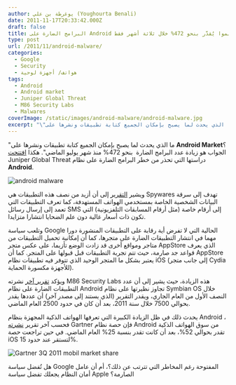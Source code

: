 ```yaml
---
author: يوغرطة بن علي (Youghourta Benali)
date: 2011-11-17T20:33:42.000Z
draft: false
title: البرامج الضارة على Android تشهد نموا يُقدَّر بنحو 472% خلال ثلاثة أشهر فقط
type: post
url: /2011/11/android-malware/
categories:
  - Google
  - Security
  - هواتف/ أجهزة لوحية
tags:
  - Android
  - Android market
  - Juniper Global Threat
  - M86 Security Labs
  - Malwares
coverImage: /static/images/android-malware/android-malware.jpg
excerpt: "\"ما الذي يحدث لما يصبح بإمكان الجميع كتابة تطبيقات ونشرها على **Android Market**؟ الجواب هو زيادة عدد البرامج الضارة \_بنحو 472% منذ شهر يوليو الماضي\". هكذا [افتتحت](http://globalthreatcenter.com/?p=2492) Juniper Global Threat دراستها التي تحذر من خطر البرامج الضارة على نظام **Android**.\n\n![android"
---
```

"ما الذي يحدث لما يصبح بإمكان الجميع كتابة تطبيقات ونشرها على **Android Market**؟ الجواب هو زيادة عدد البرامج الضارة  بنحو 472% منذ شهر يوليو الماضي". هكذا [افتتحت](http://globalthreatcenter.com/?p=2492) Juniper Global Threat دراستها التي تحذر من خطر البرامج الضارة على نظام **Android**.

![android malware](/static/images/android-malware/android-malware.jpg)

ويشير [التقرير](http://globalthreatcenter.com/?p=2492) إلى أن أزيد من نصف هذه التطبيقات هي Spywares تهدف إلى سرقة البيانات الشخصية الخاصة بمستخدمي الهواتف المستهدفة، كما تعرف التطبيقات التي تعمد إلى إرسال رسائل SMS إلى أرقام خاصة (مثل أرقام المسابقات التلفزيونية) التي تكون ذات أسعار غالية دون علم الضحايا انتشارا متزايدا.

وتلعب سياسة Google الحالية التي لا تفرض أية رقابة على التطبيقات المنشورة دورا مهما في انتشار التطبيقات الضارة على متجرها، كما أن إمكانية تحميل التطبيقات من متاجر ومواقع أخرى قد زادت الوضع تأزيما، على عكس متجر AppStore الذي يعرف قواعد جد صارمة، حيث تتم تجربة التطبيقات قبل قبولها على المتجر. كما أن AppStore يعتبر بشكل ما المتجر الوحيد الذي تتوفر فيه تطبيقات نظام iOS (إلى جانب متجر Cydia للأجهزة مكسورة الحماية).

ويؤكد [تقرير آخر](http://www.m86security.com/documents/pdfs/security_labs/m86\_security_labs_predictions\_2012.pdf) نشرته M86 Security Labs هذه الزيادة، حيث يشير إلى أن عدد التطبيقات الضارة على نظام Android تجاوز نظيرتها على نظام Symbian OS خلال النصف الأول من العام الجاري، ويقدر التقرير (الذي يستند إلى مصدر آخر) أن عددها يقدر بحوالي 7500 خلال سنة 2011، بعد أن كان في حدود 2500 العام الماضي.

يحدث ذلك في ظل الزيادة الكبيرة التي تعرفها الهواتف الذكية المجهزة بنظام Android ، فحسب آخر تقرير [نشرته](http://www.gartner.com/DisplayDocument?ref=clientFriendlyUrl\&id=1847315) Gartner فإن حصة نظام Android من سوق الهواتف الذكية تقدر بحوالي 52%، بعد أن كانت تقدر بنسبة 25% العام الماضي. في حين تراجعت حصة iOS لتستقر عند حدود 15%.

![Gartner 3Q 2011 mobil market share](/static/images/android-malware/Gartner-3Q-2011-mobil-market-share.jpg)

هل تُفضل سياسة Google المفتوحة رغم المخاطر التي تترتب عن ذلك؟، أم أن عامل أمان النظام يجعلك تفضل سياسة Apple الصارمة؟
